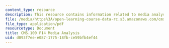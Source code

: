 ```yaml
---
content_type: resource
description: This resource contains information related to media analysis.
file: /media/https%3A/open-learning-course-data-rc.s3.amazonaws.com/cms-100-introduction-to-media-studies-fall-2014/d093f7eee087177518fbce59bfb4ef44_MITCMS_100F14_MediaAnal.pdf
file_type: application/pdf
resourcetype: Document
title: CMS.100 F14 Media Analysis
uid: d093f7ee-e087-1775-18fb-ce59bfb4ef44
---
```

